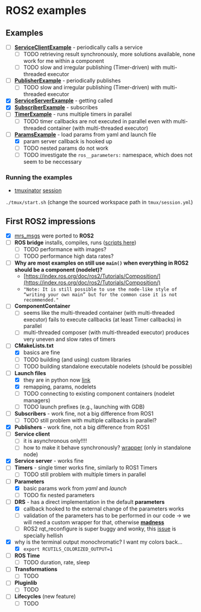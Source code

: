 # ROS2 examples

## Examples

* [ ] [**ServiceClientExample**](https://github.com/ctu-mrs/ros2_examples/blob/master/src/service_client_example.cpp) - periodically calls a service
  * [ ] TODO retrieving result synchronously, more solutions available, none work for me within a component
  * [ ] TODO slow and irregular publishing (Timer-driven) with multi-threaded executor
* [ ] [**PublisherExample**](https://github.com/ctu-mrs/ros2_examples/blob/master/src/publisher_example.cpp) - periodically publishes
  * [ ] TODO slow and irregular publishing (Timer-driven) with multi-threaded executor
* [X] [**ServiceServerExample**](https://github.com/ctu-mrs/ros2_examples/blob/master/src/service_server_example.cpp) - getting called
* [X] [**SubscriberExample**](https://github.com/ctu-mrs/ros2_examples/blob/master/src/subscriber_example.cpp) - subscribes
* [ ] [**TimerExample**](https://github.com/ctu-mrs/ros2_examples/blob/master/src/timer_example.cpp) - runs multiple timers in parallel
  * [ ] TODO timer callbacks are not executed in parallel even with multi-threaded container (with multi-threaded executor)
* [ ] [**ParamsExample**](https://github.com/ctu-mrs/ros2_examples/blob/master/src/params_example.cpp) - load params from yaml and launch file
  * [X] param server callback is hooked up
  * [ ] TODO nested params do not work
  * [ ] TODO investigate the `ros__parameters:` namespace, which does not seem to be neccessary

### Running the examples

* [tmuxinator](https://github.com/tmuxinator/tmuxinator) [session](https://github.com/ctu-mrs/ros2_examples/blob/master/tmux/session.yml)

`./tmux/start.sh` (change the sourced workspace path in `tmux/session.yml`)

## First ROS2 impressions

* [X] [mrs_msgs](https://github.com/ctu-mrs/mrs_msgs) were ported to **ROS2**
* [ ] **ROS bridge** installs, compiles, runs ([scripts here](https://github.com/ctu-mrs/uav_core/tree/master/installation/ros2))
  * [ ] TODO performance with images?
  * [ ] TODO performance high data rates?
* [ ] **Why are most examples on still use `main()` when everything in ROS2 should be a component (nodelet)?**
  * [https://index.ros.org/doc/ros2/Tutorials/Composition/](https://index.ros.org/doc/ros2/Tutorials/Composition/)
  * `"Note: It is still possible to use the node-like style of “writing your own main” but for the common case it is not recommended."`
* [ ] **ComponentContainer**
  * [ ] seems like the multi-threaded container (with multi-threaded executor) fails to execute callbacks (at least Timer callbacks) in parallel
  * [ ] multi-threaded composer (with multi-threaded executor) produces very uneven and slow rates of timers
* [ ] **CMakeLists.txt**
  * [X] basics are fine
  * [ ] TODO building (and using) custom libraries
  * [ ] TODO building standalone executable nodelets (should be possible)
* [ ] **Launch files**
  * [X] they are in python now [link](https://index.ros.org/doc/ros2/Tutorials/Launch-Files/Creating-Launch-Files/)
  * [X] remapping, params, nodelets
  * [ ] TODO connecting to existing component containers (nodelet managers)
  * [ ] TODO launch prefixes (e.g., launching with GDB)
* [ ] **Subscribers** - work fine, not a big difference from ROS1
  * [ ] TODO still problem with multiple callbacks in parallel?
* [X] **Publishers** - work fine, not a big difference from ROS1
* [ ] **Service client**
  * [ ] it is asynchronous only!!!!
  * [ ] how to make it behave synchronously? [wrapper](https://answers.ros.org/question/343279/ros2-how-to-implement-a-sync-service-client-in-a-node/?answer=366458#post-id-366458) (only in standalone node)
* [X] **Service server** - works fine
* [ ] **Timers** - single timer works fine, similarly to ROS1 Timers
  * [ ] TODO still problem with multiple timers in parallel
* [ ] **Parameters**
  * [X] basic params work from _yaml_ and _launch_
  * [ ] TODO fix nested parameters
* [ ] **DRS** - has a direct implementation in the default **parameters**
  * [X] callback hooked to the external change of the parameters works
  * [ ] validation of the parameters has to be performed in our code -> we will need a custom wrapper for that, otherwise [**madness**](https://github.com/alsora/ros2-code-examples/blob/master/simple_parameter/src/simple_parameter_server_node.cpp)
  * [ ] ROS2 rqt_reconfigure is super buggy and wonky, this [issue](https://github.com/ros-visualization/rqt_reconfigure/issues/97) is specially hellish
* [X] why is the terminal output monochromatic? I want my colors back...
  * [X] `export RCUTILS_COLORIZED_OUTPUT=1`
* [ ] **ROS Time**
  * [ ] TODO duration, rate, sleep
* [ ] **Transformations**
  * [ ] TODO
* [ ] **Pluginlib**
  * [ ] TODO
* [ ] **Lifecycles** (new feature)
  * [ ] TODO
